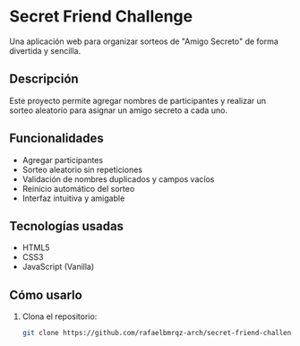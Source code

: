 #  Secret Friend Challenge

Una aplicación web para organizar sorteos de "Amigo Secreto" de forma divertida y sencilla.

##  Descripción

Este proyecto permite agregar nombres de participantes y realizar un sorteo aleatorio para asignar un amigo secreto a cada uno. 

##  Funcionalidades

-  Agregar participantes
-  Sorteo aleatorio sin repeticiones
-  Validación de nombres duplicados y campos vacíos
-  Reinicio automático del sorteo
-  Interfaz intuitiva y amigable

##  Tecnologías usadas

- HTML5
- CSS3
- JavaScript (Vanilla)

##  Cómo usarlo

1. Clona el repositorio:
   ```bash
   git clone https://github.com/rafaelbmrqz-arch/secret-friend-challenge.git

